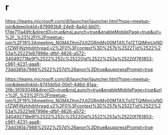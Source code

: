 # r

https://teams.microsoft.com/dl/launcher/launcher.html?type=meetup-join&deeplinkId=879993b8-24e8-4a4d-bb01-f7de711a49fc&directDl=true&msLaunch=true&enableMobilePage=true&url=%2F_%23%2Fl%2Fmeetup-join%2F19%3Ameeting_NGM4ZjhmZjUtZGRmMy00MTA1LTg1ZTQtMmUxNDc1ZWFiNzhh@thread.v2%2F0%3Fcontext%3D%257b%2522Tid%2522%253a%25221e87996e-dfbf-4626-a572-340492718e9f%2522%252c%2522Oid%2522%253a%25220f761853-c961-4231-aaa8-73dd385b7988%2522%257d%26anon%3Dtrue&suppressPrompt=true


https://teams.microsoft.com/dl/launcher/launcher.html?type=meetup-join&deeplinkId=8741dd5d-00e1-4d6d-81aa-2f8c3f093048&directDl=true&msLaunch=true&enableMobilePage=true&url=%2F_%23%2Fl%2Fmeetup-join%2F19%3Ameeting_NGM4ZjhmZjUtZGRmMy00MTA1LTg1ZTQtMmUxNDc1ZWFiNzhh@thread.v2%2F0%3Fcontext%3D%257b%2522Tid%2522%253a%25221e87996e-dfbf-4626-a572-340492718e9f%2522%252c%2522Oid%2522%253a%25220f761853-c961-4231-aaa8-73dd385b7988%2522%257d%26anon%3Dtrue&suppressPrompt=true
